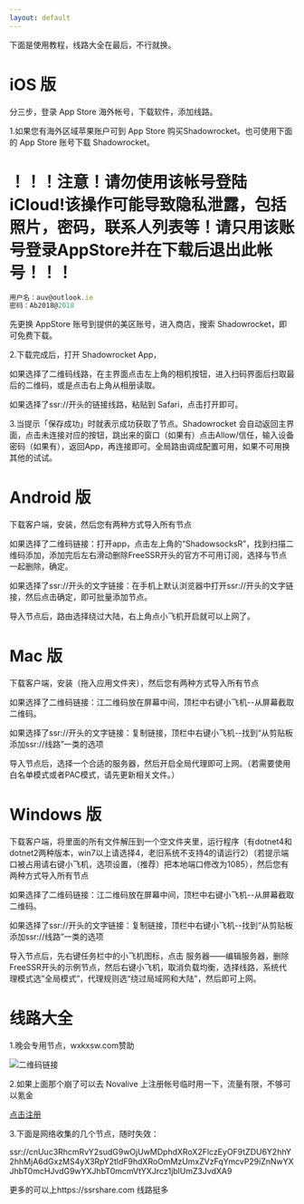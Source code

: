 ```yaml
---
layout: default
---
```


下面是使用教程，线路大全在最后，不行就换。

# [](#header-1)iOS 版
分三步，登录 App Store 海外帐号，下载软件，添加线路。

1.如果您有海外区域苹果账户可到 App Store 购买Shadowrocket。也可使用下面的 App Store 账号下载 Shadowrocket。

# [](#header-2)！！！注意！请勿使用该帐号登陆iCloud!该操作可能导致隐私泄露，包括照片，密码，联系人列表等！请只用该账号登录AppStore并在下载后退出此帐号！！！

```js
用户名：auv@outlook.ie
密码：Ab2018@2018
```

先更换 AppStore 账号到提供的美区账号，进入商店，搜索 Shadowrocket，即可免费下载。

2.下载完成后，打开 Shadowrocket App，

如果选择了二维码线路，在主界面点击左上角的相机按钮，进入扫码界面后扫取最后的二维码，或是点击右上角从相册读取。

如果选择了ssr://开头的链接线路，粘贴到 Safari，点击打开即可。

3.当提示「保存成功」时就表示成功获取了节点。Shadowrocket 会自动返回主界面，点击未连接对应的按钮，跳出来的窗口（如果有）点击Allow/信任，输入设备密码（如果有），返回App，再连接即可。全局路由调成配置可用，如果不可用换其他的试试。
# [](#header-1)Android 版
下载客户端，安装，然后您有两种方式导入所有节点

如果选择了二维码链接：打开app，点击左上角的“ShadowsocksR”，找到扫描二维码添加，添加完后左右滑动删除FreeSSR开头的官方不可用订阅，选择与节点一起删除，确定。

如果选择了ssr://开头的文字链接：在手机上默认浏览器中打开ssr://开头的文字链接，然后点击确定，即可批量添加节点。

导入节点后，路由选择绕过大陆，右上角点小飞机开启就可以上网了。
# [](#header-1)Mac 版
下载客户端，安装（拖入应用文件夹），然后您有两种方式导入所有节点

如果选择了二维码链接：江二维码放在屏幕中间，顶栏中右键小飞机--从屏幕截取二维码。

如果选择了ssr://开头的文字链接：复制链接，顶栏中右键小飞机--找到“从剪贴板添加ssr://线路”一类的选项

导入节点后，选择一个合适的服务器，然后开启全局代理即可上网。（若需要使用白名单模式或者PAC模式，请先更新相关文件。）

# [](#header-1)Windows 版

下载客户端，将里面的所有文件解压到一个空文件夹里，运行程序（有dotnet4和dotnet2两种版本，win7以上请选择4，老旧系统不支持4的请运行2）（若提示端口被占用请右键小飞机，选项设置，（推荐）把本地端口修改为1085），然后您有两种方式导入所有节点

如果选择了二维码链接：江二维码放在屏幕中间，顶栏中右键小飞机--从屏幕截取二维码。

如果选择了ssr://开头的文字链接：复制链接，顶栏中右键小飞机--找到“从剪贴板添加ssr://线路”一类的选项

导入节点后，先右键任务栏中的小飞机图标，点击 服务器——编辑服务器，删除FreeSSR开头的示例节点，然后右键小飞机，取消负载均衡，选择线路，系统代理模式选”全局模式”，代理规则选“绕过局域网和大陆”，然后即可上网。
# [](#header-1)线路大全
1.晚会专用节点，wxkxsw.com赞助

![二维码链接](https://i.loli.net/2018/02/14/5a830e24bd789.jpg)

2.如果上面那个崩了可以去 Novalive 上注册帐号临时用一下，流量有限，不够可以氪金

<a href="http://xn--nos792g.top">点击注册</a>

3.下面是网络收集的几个节点，随时失效：

ssr://cnUuc3RhcmRvY2sudG9wOjUwMDphdXRoX2FlczEyOF9tZDU6Y2hhY2hhMjA6dGxzMS4yX3RpY2tldF9hdXRoOmMzUmxZVzFqYmcvP29iZnNwYXJhbT0mcHJvdG9wYXJhbT0mcmVtYXJrcz1jblUmZ3JvdXA9

更多的可以上https://ssrshare.com 线路挺多
